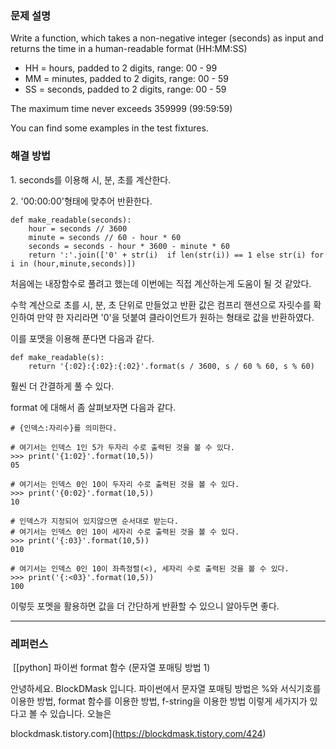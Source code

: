 ### 문제 설명

Write a function, which takes a non-negative integer (seconds) as input and returns the time in a human-readable format (HH:MM:SS)

-   HH \= hours, padded to 2 digits, range: 00 - 99
-   MM \= minutes, padded to 2 digits, range: 00 - 59
-   SS \= seconds, padded to 2 digits, range: 00 - 59

The maximum time never exceeds 359999 (99:59:59)

You can find some examples in the test fixtures.

### 해결 방법

1\. seconds를 이용해 시, 분, 초를 계산한다.

2\. '00:00:00'형태에 맞추어 반환한다.

```
def make_readable(seconds):
    hour = seconds // 3600
    minute = seconds // 60 - hour * 60
    seconds = seconds - hour * 3600 - minute * 60
    return ':'.join(['0' + str(i)  if len(str(i)) == 1 else str(i) for i in (hour,minute,seconds)])
```

처음에는 내장함수로 풀려고 했는데 이번에는 직접 계산하는게 도움이 될 것 같았다.

수학 계산으로 초를 시, 분, 초 단위로 만들었고 반환 값은 컴프리 핸션으로 자릿수를 확인하여 만약 한 자리라면 '0'을 덧붙여 클라이언트가 원하는 형태로 값을 반환하였다.

이를 포맷을 이용해 푼다면 다음과 같다.

```
def make_readable(s):
    return '{:02}:{:02}:{:02}'.format(s / 3600, s / 60 % 60, s % 60)
```

훨씬 더 간결하게 풀 수 있다.

format 에 대해서 좀 살펴보자면 다음과 같다.

```
# {인덱스:자리수}를 의미한다. 

# 여기서는 인덱스 1인 5가 두자리 수로 출력된 것을 볼 수 있다.
>>> print('{1:02}'.format(10,5)) 
05

# 여기서는 인덱스 0인 10이 두자리 수로 출력된 것을 볼 수 있다.
>>> print('{0:02}'.format(10,5))
10

# 인덱스가 지정되어 있지않으면 순서대로 받는다.
# 여기서는 인덱스 0인 10이 세자리 수로 출력된 것을 볼 수 있다.
>>> print('{:03}'.format(10,5))
010

# 여기서는 인덱스 0인 10이 좌측정렬(<), 세자리 수로 출력된 것을 볼 수 있다.
>>> print('{:<03}'.format(10,5))
100
```

이렇듯 포멧을 활용하면 값을 더 간단하게 반환할 수 있으니 알아두면 좋다.

---

### 레퍼런스

 [\[python\] 파이썬 format 함수 (문자열 포매팅 방법 1)

안녕하세요. BlockDMask 입니다. 파이썬에서 문자열 포매팅 방법은 %와 서식기호를 이용한 방법, format 함수를 이용한 방법, f-string을 이용한 방법 이렇게 세가지가 있다고 볼 수 있습니다. 오늘은

blockdmask.tistory.com](https://blockdmask.tistory.com/424)